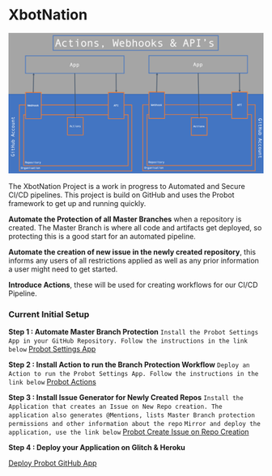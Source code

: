 # XbotNation
![xbot](https://github.com/xgizzo/xbot/blob/master/assets/xbot2.png)

The XbotNation Project is a work in progress to Automated and Secure CI/CD pipelines. 
This project is build on GitHub and uses the Probot framework to get up and running quickly.

**Automate the Protection of all Master Branches** when a repository is created. 
The Master Branch is where all code and artifacts get deployed, so protecting this is a good start for an automated pipeline.

**Automate the creation of new issue in the newly created repository**, this informs any users of all restrictions applied as well as any prior information a user might need to get started.

**Introduce Actions**, these will be used for creating workflows for our CI/CD Pipeline. 



### Current Initial Setup

 

**Step 1 : Automate Master Branch Protection**
`Install the Probot Settings App in your GitHub Repository. Follow the instructions in the link below`
[Probot Settings App](https://github.com/probot/settings)

**Step 2 : Install Action to run the Branch Protection Workflow**
`Deploy an Action to run the Probot Settings App. Follow the instructions in the link below`
[Probot Actions](https://github.com/marketplace/actions/github-action-to-run-probot-settings)

**Step 3 : Install Issue Generator for Newly Created Repos**
`Install the Application that creates an Issue on New Repo creation. The application also generates @Mentions, lists Master Branch protection permissions and other information about the repo`
`Mirror and deploy the application, use the link below`
[Probot Create Issue on Repo Creation](https://github.com/migarjo/probot-create-issue-on-repo-creation)


**Step 4 : Deploy your Application on Glitch & Heroku**

[Deploy Probot GitHub App](https://probot.github.io/docs/deployment/)




